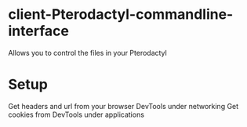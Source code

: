 # client-Pterodactyl-commandline-interface
Allows you to control the files in your Pterodactyl <br>

# Setup
Get headers and url from your browser DevTools under networking
Get cookies from DevTools under applications

